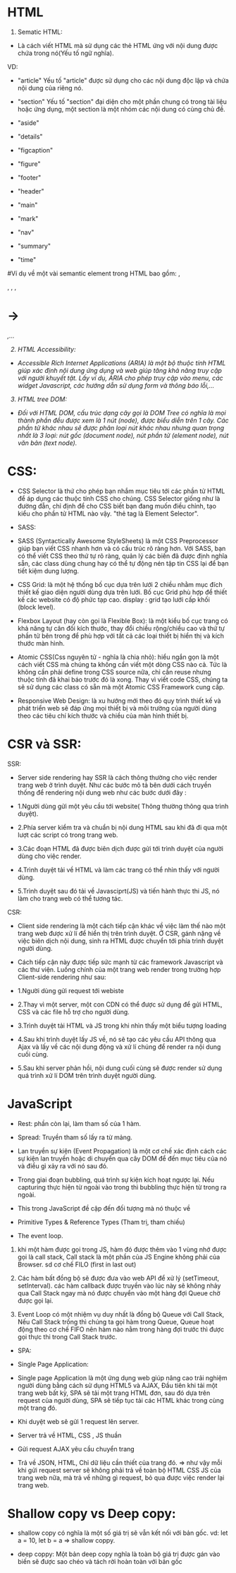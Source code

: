 # HTML

1. Sematic HTML:

- Là cách viết HTML mà sử dụng các thẻ HTML ứng với nội dung được chứa trong nó(Yếu tố ngữ nghĩa).

VD:

- "article" Yếu tố "article" được sử dụng cho các nội dung độc lập và chứa nội dung của riêng nó.

- "section" Yếu tố "section" đại diện cho một phần chung có trong tài liệu hoặc ứng dụng,
  một section là một nhóm các nội dung có cùng chủ đề.

- "aside"
- "details"
- "figcaption"
- "figure"
- "footer"
- "header"
- "main"
- "mark"
- "nav"
- "summary"
- "time"

#Ví dụ về một vài semantic element trong HTML bao gồm: <a>, <form>, <table>, <img>, <h1> -> <h6>,...

2. HTML Accessibility:

- Accessible Rich Internet Applications (ARIA) là một bộ thuộc tính HTML giúp xác định nội dung ứng dụng và
  web giúp tăng khả năng truy cập với người khuyết tật. Lấy ví dụ, ARIA cho phép truy cập vào menu, các widget Javascript,
  các hướng dẫn sử dụng form và thông báo lỗi,…

3. HTML tree DOM:

- Đối với HTML DOM, cấu trúc dạng cây gọi là DOM Tree có nghĩa là mọi thành phần đều được xem là 1 nút (node), được biểu diễn trên 1 cây.
  Các phần tử khác nhau sẽ được phân loại nút khác nhau nhưng quan trọng nhất là 3 loại: nút gốc (document node), nút phần tử (element node), nút văn bản (text node).

# CSS:

- CSS Selector là thứ cho phép bạn nhắm mục tiêu tới các phần tử HTML để áp dụng các thuộc tính CSS cho chúng.
  CSS Selector giống như là đường đẫn, chỉ định để cho CSS biết bạn đang muốn điều chỉnh, tạo kiểu cho phần tử HTML nào vậy.
  "thẻ tag là Element Selector".

- SASS:
- SASS (Syntactically Awesome StyleSheets) là một CSS Preprocessor giúp bạn viết CSS nhanh hơn và có cấu trúc rõ ràng hơn. Với SASS, bạn có
  thể viết CSS theo thứ tự rõ ràng, quản lý các biến đã được định nghĩa sẵn, các class dùng chung hay có thể tự động nén tập tin CSS lại để bạn tiết kiệm dung lượng.

- CSS Grid:
  là một hệ thống bố cục dựa trên lưới 2 chiều nhằm mục đích thiết kế giao diện người dùng dựa trên lưới. Bố cục Grid phù hợp để thiết kế các website có độ phức tạp cao. display : grid tạo lưới cấp khối (block level).

- Flexbox Layout (hay còn gọi là Flexible Box):
  là một kiểu bố cục trang có khả năng tự cân đối kích thước, thay đổi chiều rộng/chiều cao và thứ tự phần tử bên trong để phù hợp với tất cả các loại thiết bị hiển thị và kích thước màn hình.

- Atomic CSS(Css nguyên tử - nghĩa là chia nhỏ):
  hiểu ngắn gọn là một cách viết CSS mà chúng ta không cần viết một dòng CSS nào cả. Tức là không cần phải
  define trong CSS source nữa, chỉ cần reuse nhưng thuộc tính đã khai báo trước đó là xong. Thay vì viết code CSS, chúng ta sẽ sử dụng các class có sẵn mà một Atomic CSS Framework cung cấp.
- Responsive Web Design:
  là xu hướng mới theo đó quy trình thiết kế và phát triển web sẽ đáp ứng mọi thiết bị và môi trường của người
  dùng theo các tiêu chí kích thước và chiều của màn hình thiết bị.

# CSR và SSR:

SSR:

- Server side rendering hay SSR là cách thông thường cho việc render trang web ở trình duyệt. Như các bước mô tả bên dưới cách truyền
  thống để rendering nội dung web như các bước dưới đây :

- 1.Người dùng gửi một yêu cầu tới website( Thông thường thông qua trình duyệt).
- 2.Phía server kiểm tra và chuẩn bị nội dung HTML sau khi đã đi qua một lượt các script có trong trang web.
- 3.Các đoạn HTML đã được biên dịch được gửi tới trình duyệt của người dùng cho việc render.
- 4.Trình duyệt tải về HTML và làm các trang có thể nhìn thấy với người dùng.
- 5.Trình duyệt sau đó tải về Javasciprt(JS) và tiến hành thực thi JS, nó làm cho trang web có thể tương tác.

CSR:

- Client side rendering là một cách tiếp cận khác về việc làm thế nào một trang web được xử lí để hiển thị trên trình duyệt.
  Ở CSR, gánh nặng về việc biên dịch nội dung, sinh ra HTML được chuyển tới phía trình duyệt người dùng.

- Cách tiếp cận này được tiếp sức mạnh từ các framework Javascript và các thư viện.
  Luồng chính của một trang web render trong trường hợp Client-side rendering như sau:

- 1.Người dùng gửi request tới webiste
- 2.Thay vì một server, một con CDN có thể được sử dụng để gửi HTML, CSS và các file hỗ trợ cho người dùng.
- 3.Trình duyệt tải HTML và JS trong khi nhìn thấy một biểu tượng loading
- 4.Sau khi trình duyệt lấy JS về, nó sẽ tạo các yêu cầu API thông qua Ajax và lấy về các nội dung động và xử lí chúng để render ra
  nội dung cuối cùng.
- 5.Sau khi server phản hồi, nội dung cuối cùng sẽ được render sử dụng quá trình xử lí DOM trên trình duyệt người dùng.

# JavaScript

- Rest: phần còn lại, làm tham số của 1 hàm.
- Spread: Truyền tham số lấy ra từ mảng.

- Lan truyền sự kiện (Event Propagation) là một cơ chế xác định cách các sự kiện lan truyền hoặc di chuyển qua cây DOM để đến mục
  tiêu của nó và điều gì xảy ra với nó sau đó.

- Trong giai đoạn bubbling, quá trình sự kiện kích hoạt ngược lại. Nếu capturing thực hiện từ ngoài vào trong thì bubbling thực hiện từ trong ra ngoài.

- This trong JavaScript đề cập đến đối tượng mà nó thuộc về

- Primitive Types & Reference Types (Tham trị, tham chiếu)

- The event loop.

1. khi một hàm được gọi trong JS, hàm đó được thêm vào 1 vùng nhớ được gọi là call stack,
   Call stack là một phần của JS Engine không phải của Browser. sd cơ chế FILO (first in last out)

2. Các hàm bất đồng bộ sẽ được đưa vào web API để xử lý (setTimeout, setInterval).
   các hàm callback được truyền vào lúc này sẽ không nhảy qua Call Stack ngay mà nó được chuyển vào một hàng đợi Queue chờ được gọi lại.

3. Event Loop có một nhiệm vụ duy nhất là đồng bộ Queue với Call Stack,
   Nếu Call Stack trống thì chúng ta gọi hàm trong Queue, Queue hoạt động theo cơ chế FIFO nên hàm nào nằm trong hàng đợi trước thì được gọi thực thi trong Call Stack trước.

- SPA:
- Single Page Application:

- Single page Application là một ứng dụng web giúp nâng cao trải nghiệm người dùng bằng cách sử dụng HTML5 và AJAX,
  Đầu tiên khi tải một trang web bất kỳ, SPA sẽ tải một trang HTML đơn, sau đó dựa trên request của người dùng, SPA sẽ tiếp tục tải các HTML khác trong cùng một trang đó.
- Khi duyệt web sẽ gửi 1 request lên server.
- Server trả về HTML, CSS , JS thuần
- Gửi request AJAX yêu cầu chuyển trang
- Trả về JSON, HTML, Chỉ dữ liệu cần thiết của trang đó.
  => như vậy mỗi khi gửi request server sẽ không phải trả về toàn bộ HTML CSS JS của trang web nữa, mà trả về những gì request, bỏ qua được việc render lại trang web.

# Shallow copy vs Deep copy:

- shallow copy có nghĩa là một số giá trị sẽ vẫn kết nối với bản gốc.
  vd: let a = 10, let b = a => shallow coppy.

- deep coppy: Một bản deep copy nghĩa là toàn bộ giá trị được gán vào biến sẽ được sao chéo và tách rời hoàn toàn với bản gốc
